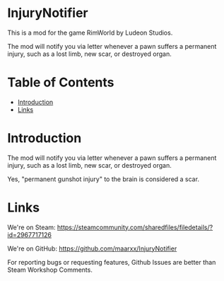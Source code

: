 # InjuryNotifier

This is a mod for the game RimWorld by Ludeon Studios.

The mod will notify you via letter whenever a pawn suffers a permanent injury, such as a lost limb, new scar, or destroyed organ.

# Table of Contents

* [Introduction](#introduction)
* [Links](#links)

# Introduction

The mod will notify you via letter whenever a pawn suffers a permanent injury, such as a lost limb, new scar, or destroyed organ.

Yes, "permanent gunshot injury" to the brain is considered a scar.

# Links

We're on Steam: https://steamcommunity.com/sharedfiles/filedetails/?id=2967717126

We're on GitHub: https://github.com/maarxx/InjuryNotifier

For reporting bugs or requesting features, Github Issues are better than Steam Workshop Comments.
